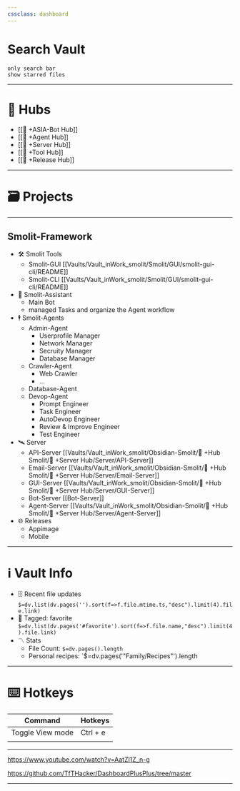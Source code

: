 ```yaml
---
cssclass: dashboard
---
```

# Search Vault

````search-bar
only search bar
show starred files
````
___
# 🎯 Hubs

- [[🎯 +ASIA-Bot Hub]]
- [[🎯 +Agent Hub]]
- [[🎯 +Server Hub]]
- [[🎯 +Tool Hub]]
- [[🎯 +Release Hub]]

----

# 🗃️ Projects
___
## Smolit-Framework

- 🛠️ Smolit Tools
	- Smolit-GUI
	 [[Vaults/Vault_inWork_smolit/Smolit/GUI/smolit-gui-cli/README]]
	- Smolit-CLI
	 [[Vaults/Vault_inWork_smolit/Smolit/GUI/smolit-gui-cli/README]]
- 🎲 Smolit-Assistant
	- Main Bot
	- managed Tasks and organize the Agent workflow 
- 🕴️ Smolit-Agents
	- Admin-Agent
		- Userprofile Manager
		- Network Manager
		- Secruity Manager
		- Database Manager
	- Crawler-Agent
		- Web Crawler
		- ...
	- Database-Agent
	- Devop-Agent
		- Prompt Engineer
		- Task Engineer
		- AutoDevop Engineer
		- Review & Improve Engineer
		- Test Engineer
-  🛰️ Server
	- API-Server
		[[Vaults/Vault_inWork_smolit/Obsidian-Smolit/🎯 +Hub Smolit/🎯 +Server Hub/Server/API-Server]]
	- Email-Server
		[[Vaults/Vault_inWork_smolit/Obsidian-Smolit/🎯 +Hub Smolit/🎯 +Server Hub/Server/Email-Server]]
	- GUI-Server
		[[Vaults/Vault_inWork_smolit/Obsidian-Smolit/🎯 +Hub Smolit/🎯 +Server Hub/Server/GUI-Server]]
	- Bot-Server
		[[Bot-Server]]
	- Agent-Server
		[[Vaults/Vault_inWork_smolit/Obsidian-Smolit/🎯 +Hub Smolit/🎯 +Server Hub/Server/Agent-Server]]
- 🌐 Releases
	- Appimage
	- Mobile

----
# ℹ️ Vault Info

- 🗄️ Recent file updates `$=dv.list(dv.pages('').sort(f=>f.file.mtime.ts,"desc").limit(4).file.link)`
- 🔖 Tagged: favorite `$=dv.list(dv.pages('#favorite').sort(f=>f.file.name,"desc").limit(4).file.link)`
- 〽️ Stats
    - File Count: `$=dv.pages().length`
    - Personal recipes: `$=dv.pages('"Family/Recipes"').length

___
# ⌨️ Hotkeys

| Command          | Hotkeys  |
| ---------------- | -------- |
| Toggle View mode | Ctrl + e |
|                  |          |


___
https://www.youtube.com/watch?v=AatZl1Z_n-g

https://github.com/TfTHacker/DashboardPlusPlus/tree/master

----
